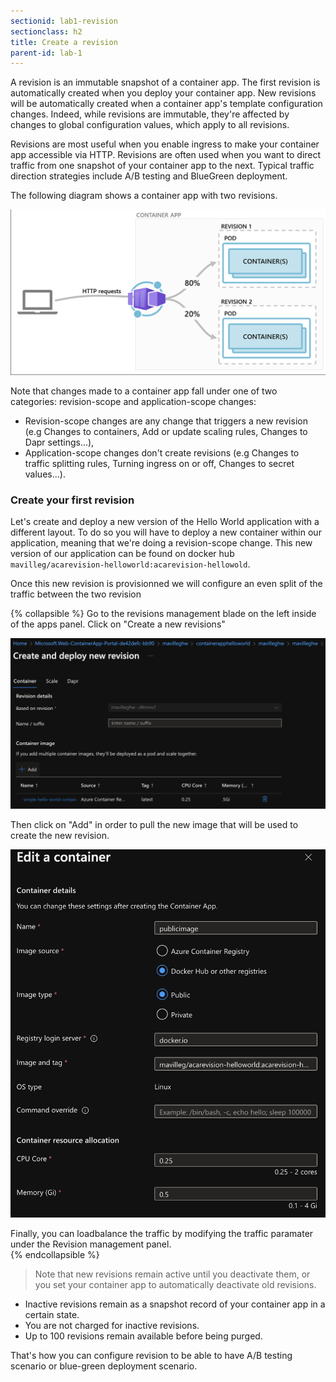 ```yaml
---
sectionid: lab1-revision
sectionclass: h2
title: Create a revision
parent-id: lab-1
---
```


A revision is an immutable snapshot of a container app. The first revision is automatically created when you deploy your container app. New revisions will be automatically created when a container app's template configuration changes. Indeed, while revisions are immutable, they're affected by changes to global configuration values, which apply to all revisions.

Revisions are most useful when you enable ingress to make your container app accessible via HTTP. Revisions are often used when you want to direct traffic from one snapshot of your container app to the next. Typical traffic direction strategies include A/B testing and BlueGreen deployment.

The following diagram shows a container app with two revisions.

![Revision App](/media/lab1/revisionpond.png)

Note that changes made to a container app fall under one of two categories: revision-scope and application-scope changes:

- Revision-scope changes are any change that triggers a new revision (e.g Changes to containers, Add or update scaling rules, Changes to Dapr settings...),
- Application-scope changes don't create revisions (e.g Changes to traffic splitting rules, Turning ingress on or off, Changes to secret values...).

### Create your first revision

Let's create and deploy a new version of the Hello World application with a different layout. To do so you will have to deploy a new container within our application, meaning that we're doing a revision-scope change. This new version of our application can be found on docker hub `mavilleg/acarevision-helloworld:acarevision-hellowold`.

Once this new revision is provisionned we will configure an even split of the traffic between the two revision

{% collapsible %}
Go to the revisions management blade on the left inside of the apps panel.
Click on "Create a new revisions"

![Revision soluce](/media/lab1/addrevision.png)

Then click on "Add" in order to pull the new image that will be used to create the new revision.

![Revision soluce](/media/lab1/addrevision1.png)

Finally, you can loadbalance the traffic by modifying the traffic paramater under the Revision management panel.  
{% endcollapsible %}

> Note that new revisions remain active until you deactivate them, or you set your container app to automatically deactivate old revisions.

- Inactive revisions remain as a snapshot record of your container app in a certain state.
- You are not charged for inactive revisions.
- Up to 100 revisions remain available before being purged.

That's how you can configure revision to be able to have A/B testing scenario or blue-green deployment scenario.  
